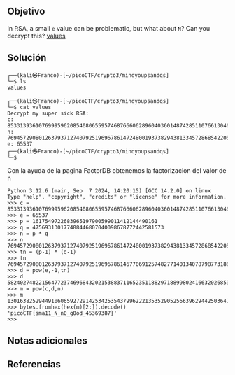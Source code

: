 ## Objetivo
In RSA, a small `e` value can be problematic, but what about `N`? Can you decrypt this? [values](https://mercury.picoctf.net/static/3cfeb09681369c26e3f19d886bc1e5d9/values)
## Solución
```
┌──(kali㉿Franco)-[~/picoCTF/crypto3/mindyoupsandqs]
└─$ ls
values

┌──(kali㉿Franco)-[~/picoCTF/crypto3/mindyoupsandqs]
└─$ cat values       
Decrypt my super sick RSA:
c: 8533139361076999596208540806559574687666062896040360148742851107661304651861689
n: 769457290801263793712740792519696786147248001937382943813345728685422050738403253
e: 65537                                                                                                                
┌──(kali㉿Franco)-[~/picoCTF/crypto3/mindyoupsandqs]
└─$
```

Con la ayuda de la pagina FactorDB obtenemos la factorizacion del valor de n

```
Python 3.12.6 (main, Sep  7 2024, 14:20:15) [GCC 14.2.0] on linux
Type "help", "copyright", "credits" or "license" for more information.
>>> c = 8533139361076999596208540806559574687666062896040360148742851107661304651861689
>>> e = 65537
>>> p = 1617549722683965197900599011412144490161
>>> q = 475693130177488446807040098678772442581573
>>> n = p * q
>>> n
769457290801263793712740792519696786147248001937382943813345728685422050738403253
>>> tn = (p-1) * (q-1)
>>> tn
769457290801263793712740792519696786146770691257482771401340787987731866151331520
>>> d = pow(e,-1,tn)
>>> d
582402748221564772374696843202153883711652351188297188998024166320268538694734273
>>> m = pow(c,d,n)
>>> m
13016382529449106065927291425342535437996222135352905256639629442503647501498237
>>> bytes.fromhex(hex(m)[2:]).decode()
'picoCTF{sma11_N_n0_g0od_45369387}'
>>> 
```

## Notas adicionales

## Referencias